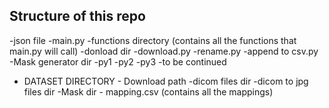 ## Structure of this repo

-json file
-main.py
-functions directory (contains all the functions that main.py will call)
    -donload dir
        -download.py
        -rename.py
        -append to csv.py
    -Mask generator dir
        -py1
        -py2
        -py3
    -to be continued
- DATASET DIRECTORY
      - Download path
          -dicom files dir
          -dicom to jpg files dir
          -Mask dir
      - mapping.csv (contains all the mappings)
  
